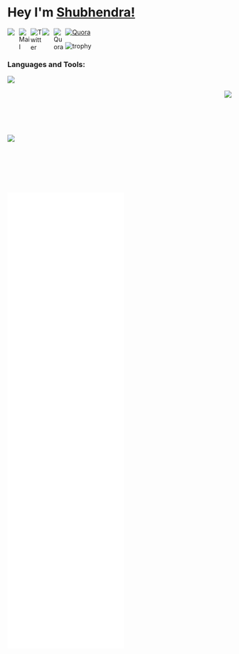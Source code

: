 # Hey  I'm [Shubhendra!](https://shubhendra.in) 
<a href="https://www.linkedin.com/in/TheShubhendra/">
  <img align="left" width="26px" src="https://cdn.jsdelivr.net/npm/simple-icons@v3/icons/linkedin.svg"  />
</a>
<a href="mailto:contact@shubhendra.in">
<img align="left" width="26px" src="https://cdn.jsdelivr.net/npm/simple-icons@3.13.0/icons/gmail.svg" alt="Mail">
</a>
<a href="https://twitter.com/TheShubhendra" >
<img align="left" width="26px" src="https://cdn.jsdelivr.net/npm/simple-icons@3.13.0/icons/twitter.svg" alt="Twitter">
</a>
<a href="https://shubhendrakushwaha.wordpress.com">
<img align="left" width="26x" src="https://cdn.jsdelivr.net/npm/simple-icons@3.13.0/icons/wordpress.svg">
</a>
<a href="https://quora.com/Shubhendra-Kushwaha-1">
<img align="left" width="26px" src="https://cdn.jsdelivr.net/npm/simple-icons@3.13.0/icons/quora.svg" alt="Quora">
</a>
<a href="https://t.me/Bin_Ex">
<img  width="26px" src="https://cdn.jsdelivr.net/npm/simple-icons@3.13.0/icons/telegram.svg" alt="Quora">
</a><br />

![trophy](https://github-profile-trophy.vercel.app/?username=TheShubhendra)



<h3 align="left">Languages and Tools:</h3>

<p align="left">
  <img src="https://skillicons.dev/icons?i=aws,python,react,scss,linux,javascript,php,heroku,arduino,bash,fastapi,wordpress,raspberrypi,mysql,git,github,blender&perline=13"/>
  </p>



<div style="display:flex; justify-content: space-between; align-items:center; flex-direction:row; "><img src="https://github-readme-stats.vercel.app/api/top-langs/?username=TheShubhendra&hide_border=true&langs_count=10&layout=compact"><img style="height:214px" src="https://github-readme-streak-stats.herokuapp.com/?user=TheShubhendra"></div>


![Metrics](https://github.com/TheShubhendra/TheShubhendra/blob/main/github-metrics.svg)
